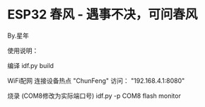 <!--
 * @Author: xingnian j_xingnian@163.com
 * @Date: 2025-05-24 14:53:16
 * @LastEditors: xingnian j_xingnian@163.com
 * @LastEditTime: 2025-05-24 15:06:43
 * @FilePath: \ESP32-ChunFeng\README.md
 * @Description: 
-->
# ESP32 春风 - 遇事不决，可问春风

By.星年

使用说明：

编译
idf.py build

WiFi配网
连接设备热点 "ChunFeng"
访问： "192.168.4.1:8080" 

烧录 (COM8修改为实际端口号)
idf.py -p COM8 flash monitor 





